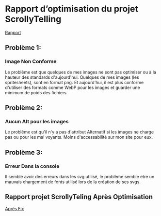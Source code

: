 # Rapport d’optimisation du projet ScrollyTelling

[Rapport](https://pagespeed.web.dev/analysis/https-joshua-tim-momo-com/lp1654587y?form_factor=mobile)


## Problème 1: 
### Image Non Conforme
Le problème est que quelques de mes images ne sont pas optimiser ou à la hauteur des standards d'aujourd'hui. Quelques de mes images (les spritesheets), sont en format png. Et aujourd'hui, il est plus conforme d'utiliser des formats comme WebP pour les images et guarder une minimum de poids des fichiers.

## Problème 2:
### Aucun Alt pour les images
Le problème est qu'il n'y a pas d'attribut Alternatif si les images ne charge pas ou pour les mal voyants. Moins d'accessabilité sur mon site pour eux.

## Problème 3:
### Erreur Dans la console
Il semble avoir des erreurs dans les svg utilisé, le problème semble etre un mauvais chargement de fonts utilisé lors de la création de ses svgs.
 
## Rapport projet ScrollyTeling Après Optimisation

[Après Fix](https://pagespeed.web.dev/analysis/https-joshua-tim-momo-com/5wyy489v0a?form_factor=desktop)
